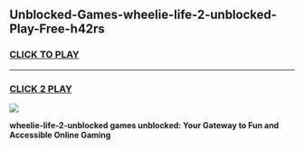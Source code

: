 
## Unblocked-Games-wheelie-life-2-unblocked-Play-Free-h42rs
<h3>
<a href="https://premium76.site?title=wheelie-life-2-unblocked&ref=24M">CLICK TO PLAY</a></h3>
<hr>

<h3>
<a href="https://premium76.site?title=wheelie-life-2-unblocked&ref=24M">CLICK 2 PLAY</a>
  
</h3>

<a href="https://premium76.site?title=wheelie-life-2-unblocked&ref=24M"><img src="https://clearcache.store/games.png"></a>


**wheelie-life-2-unblocked games unblocked: Your Gateway to Fun and Accessible Online Gaming**
